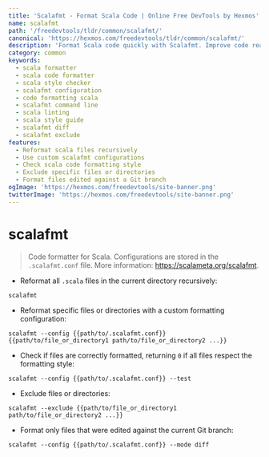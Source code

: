 ```yaml
---
title: 'Scalafmt - Format Scala Code | Online Free DevTools by Hexmos'
name: scalafmt
path: '/freedevtools/tldr/common/scalafmt/'
canonical: 'https://hexmos.com/freedevtools/tldr/common/scalafmt/'
description: 'Format Scala code quickly with Scalafmt. Improve code readability and maintainability using a consistent style. Free online tool, no registration required.'
category: common
keywords:
  - scala formatter
  - scala code formatter
  - scala style checker
  - scalafmt configuration
  - code formatting scala
  - scalafmt command line
  - scala linting
  - scala style guide
  - scalafmt diff
  - scalafmt exclude
features:
  - Reformat scala files recursively
  - Use custom scalafmt configurations
  - Check scala code formatting style
  - Exclude specific files or directories
  - Format files edited against a Git branch
ogImage: 'https://hexmos.com/freedevtools/site-banner.png'
twitterImage: 'https://hexmos.com/freedevtools/site-banner.png'
---
```


# scalafmt

> Code formatter for Scala.
> Configurations are stored in the `.scalafmt.conf` file.
> More information: <https://scalameta.org/scalafmt>.

- Reformat all `.scala` files in the current directory recursively:

`scalafmt`

- Reformat specific files or directories with a custom formatting configuration:

`scalafmt --config {{path/to/.scalafmt.conf}} {{path/to/file_or_directory1 path/to/file_or_directory2 ...}}`

- Check if files are correctly formatted, returning `0` if all files respect the formatting style:

`scalafmt --config {{path/to/.scalafmt.conf}} --test`

- Exclude files or directories:

`scalafmt --exclude {{path/to/file_or_directory1 path/to/file_or_directory2 ...}}`

- Format only files that were edited against the current Git branch:

`scalafmt --config {{path/to/.scalafmt.conf}} --mode diff`
